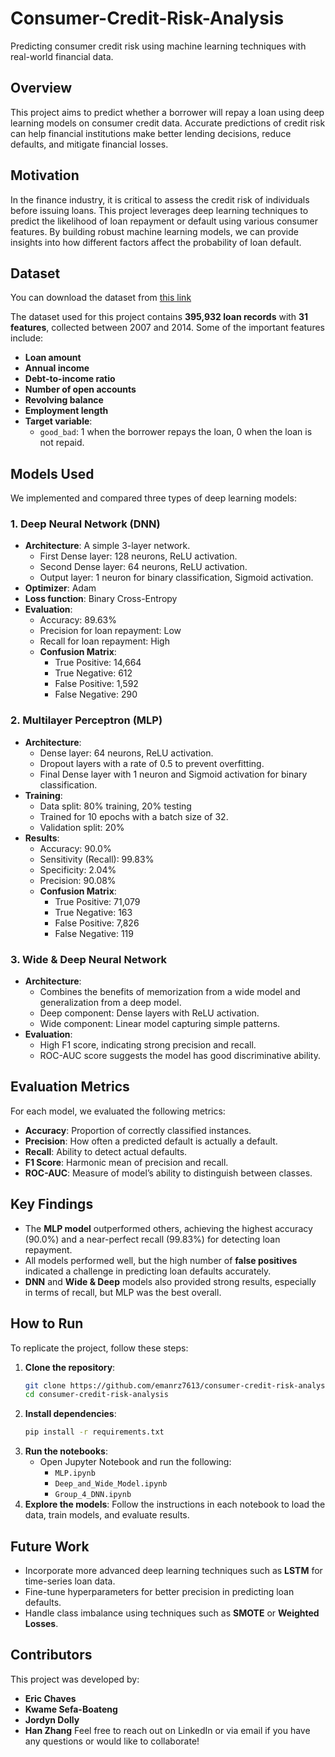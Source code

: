 # Consumer-Credit-Risk-Analysis
Predicting consumer credit risk using machine learning techniques with real-world financial data.
## Overview
This project aims to predict whether a borrower will repay a loan using deep learning models on consumer credit data. Accurate predictions of credit risk can help financial institutions make better lending decisions, reduce defaults, and mitigate financial losses.
## Motivation
In the finance industry, it is critical to assess the credit risk of individuals before issuing loans. This project leverages deep learning techniques to predict the likelihood of loan repayment or default using various consumer features. By building robust machine learning models, we can provide insights into how different factors affect the probability of loan default.
## Dataset
You can download the dataset from [this link](https://drive.google.com/file/d/1zra3u2OqUwsENAdeQqp7G3DQGfD9EF1d/view?usp=sharing)

The dataset used for this project contains **395,932 loan records** with **31 features**, collected between 2007 and 2014. Some of the important features include:
- **Loan amount**
- **Annual income**
- **Debt-to-income ratio**
- **Number of open accounts**
- **Revolving balance**
- **Employment length**
- **Target variable**: 
  - `good_bad`: 1 when the borrower repays the loan, 0 when the loan is not repaid.
## Models Used
We implemented and compared three types of deep learning models:
### 1. **Deep Neural Network (DNN)**
   - **Architecture**: A simple 3-layer network.
     - First Dense layer: 128 neurons, ReLU activation.
     - Second Dense layer: 64 neurons, ReLU activation.
     - Output layer: 1 neuron for binary classification, Sigmoid activation.
   - **Optimizer**: Adam
   - **Loss function**: Binary Cross-Entropy
   - **Evaluation**: 
     - Accuracy: 89.63%
     - Precision for loan repayment: Low
     - Recall for loan repayment: High
     - **Confusion Matrix**: 
       - True Positive: 14,664
       - True Negative: 612
       - False Positive: 1,592
       - False Negative: 290
### 2. **Multilayer Perceptron (MLP)**
   - **Architecture**: 
     - Dense layer: 64 neurons, ReLU activation.
     - Dropout layers with a rate of 0.5 to prevent overfitting.
     - Final Dense layer with 1 neuron and Sigmoid activation for binary classification.
   - **Training**:
     - Data split: 80% training, 20% testing
     - Trained for 10 epochs with a batch size of 32.
     - Validation split: 20%
   - **Results**:
     - Accuracy: 90.0%
     - Sensitivity (Recall): 99.83%
     - Specificity: 2.04%
     - Precision: 90.08%
     - **Confusion Matrix**:
       - True Positive: 71,079
       - True Negative: 163
       - False Positive: 7,826
       - False Negative: 119
### 3. **Wide & Deep Neural Network**
   - **Architecture**: 
     - Combines the benefits of memorization from a wide model and generalization from a deep model.
     - Deep component: Dense layers with ReLU activation.
     - Wide component: Linear model capturing simple patterns.
   - **Evaluation**:
     - High F1 score, indicating strong precision and recall.
     - ROC-AUC score suggests the model has good discriminative ability.
## Evaluation Metrics
For each model, we evaluated the following metrics:
- **Accuracy**: Proportion of correctly classified instances.
- **Precision**: How often a predicted default is actually a default.
- **Recall**: Ability to detect actual defaults.
- **F1 Score**: Harmonic mean of precision and recall.
- **ROC-AUC**: Measure of model’s ability to distinguish between classes.
## Key Findings
- The **MLP model** outperformed others, achieving the highest accuracy (90.0%) and a near-perfect recall (99.83%) for detecting loan repayment.
- All models performed well, but the high number of **false positives** indicated a challenge in predicting loan defaults accurately.
- **DNN** and **Wide & Deep** models also provided strong results, especially in terms of recall, but MLP was the best overall.
## How to Run
To replicate the project, follow these steps:
1. **Clone the repository**:
    ```bash
    git clone https://github.com/emanrz7613/consumer-credit-risk-analysis.git
    cd consumer-credit-risk-analysis
    ```
2. **Install dependencies**:
    ```bash
    pip install -r requirements.txt
    ```
3. **Run the notebooks**:
    - Open Jupyter Notebook and run the following:
      - `MLP.ipynb`
      - `Deep_and_Wide_Model.ipynb`
      - `Group_4_DNN.ipynb`
4. **Explore the models**: Follow the instructions in each notebook to load the data, train models, and evaluate results.
## Future Work
- Incorporate more advanced deep learning techniques such as **LSTM** for time-series loan data.
- Fine-tune hyperparameters for better precision in predicting loan defaults.
- Handle class imbalance using techniques such as **SMOTE** or **Weighted Losses**.
## Contributors
This project was developed by:
- **Eric Chaves**
- **Kwame Sefa-Boateng**
- **Jordyn Dolly**
- **Han Zhang**
Feel free to reach out on LinkedIn or via email if you have any questions or would like to collaborate!
